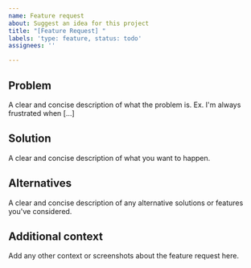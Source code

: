 ```yaml
---
name: Feature request
about: Suggest an idea for this project
title: "[Feature Request] "
labels: 'type: feature, status: todo'
assignees: ''

---
```


## Problem

A clear and concise description of what the problem is. Ex. I'm always frustrated when [...]

## Solution

A clear and concise description of what you want to happen.

## Alternatives

A clear and concise description of any alternative solutions or features you've considered.

## Additional context

Add any other context or screenshots about the feature request here.
